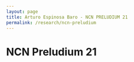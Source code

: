 ```yaml
---
layout: page
title: Arturo Espinosa Baro - NCN PRELUDIUM 21
permalink: /research/ncn-preludium
---
```

# NCN Preludium 21

